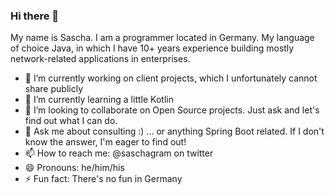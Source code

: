 ### Hi there 👋

My name is Sascha. I am a programmer located in Germany. My language of choice Java, in which I have 10+ years experience building mostly network-related applications in enterprises. 

- 🔭 I’m currently working on client projects, which I unfortunately cannot share publicly
- 🌱 I’m currently learning a little Kotlin
- 👯 I’m looking to collaborate on Open Source projects. Just ask and let's find out what I can do.
- 💬 Ask me about consulting :) ... or anything Spring Boot related. If I don't know the answer, I'm eager to find out!
- 📫 How to reach me: @saschagram on twitter
- 😄 Pronouns: he/him/his
- ⚡ Fun fact: There's no fun in Germany
